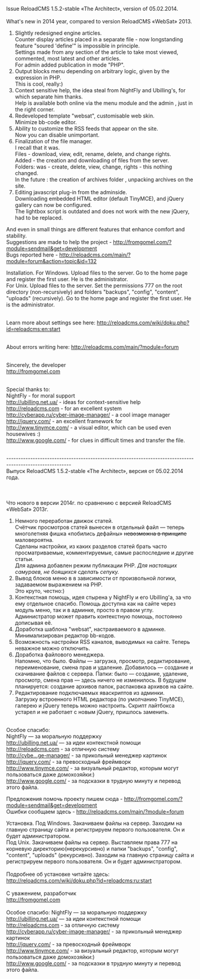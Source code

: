 Issue ReloadCMS 1.5.2-stable «The Architect», version of 05.02.2014.
<br><br>
What's new in 2014 year, compared to version ReloadCMS «WebSat» 2013.<br>
1. Slightly redesigned engine articles.<br>
Counter display articles placed in a separate file - now longstanding feature "soured 'define'" is impossible in principle.<br>
Settings made from any section of the article to take most viewed, commented, most latest and other articles.<br>
For admin added publication in mode "PHP".<br>
2. Output blocks menu depending on arbitrary logic, given by the expression in PHP.<br>
This is cool, really:)<br>
3. Context sensitive help, the idea steal from NightFly and Ubilling's, for which separate him thanks.<br>
Help is available both online via the menu module and the admin , just in the right corner.<br>
4. Redeveloped template "websat", customisable web skin.<br>
Minimize bb-code editor.<br>
5. Ability to customize the RSS feeds that appear on the site.<br>
Now you can disable unimportant.<br>
6. Finalization of the file manager.<br>
I recall that it was.<br>
Files - download, view, edit, rename, delete, and change rights.<br>
Added - the creation and downloading of files from the server.<br>
Folders: was - create, delete, view, change, rights - this  nothing changed.<br>
In the future : the creation of archives folder , unpacking archives on the site.<br>
7. Editing javascript plug-in from the adminside.<br>
Downloading embedded HTML editor (default TinyMCE), and jQuery gallery can now be configured.<br>
The lightbox script is outdated and does not work with the new jQuery, had to be replaced.<br>

And even in small things are different features that enhance comfort and stability.<br>
Suggestions are made to help the project - http://fromgomel.com/?module=sendmail&get=development<br>
Bugs reported here - http://reloadcms.com/main/?module=forum&action=topic&id=132<br>

Installation.
For Windows. Upload files to the server. Go to the home page and register the first user. He is the administrator.<br>
For Unix. Upload files to the server. Set the permissions 777 on the root directory (non-recursively) and folders "backups", "config", "content", "uploads" (recursively). Go to the home page and register the first user. He is the administrator.<br><br>

Learn more about settings see here: http://reloadcms.com/wiki/doku.php?id=reloadcms:en:start<br><br>

About errors writing here: http://reloadcms.com/main/?module=forum<br><br>

Sincerely, the developer<br>
http://fromgomel.com<br><br>

Special thanks to:<br>
NightFly - for moral support<br>
http://ubilling.net.ua/ - ideas for context-sensitive help<br>
http://reloadcms.com - for an excellent system<br>
http://cyberapp.ru/cyber-image-manager/ - a cool image manager<br>
http://jquery.com/ - an excellent framework for<br>
http://www.tinymce.com/ - a visual editor, which can be used even housewives :)<br>
http://www.google.com/ - for clues in difficult times and transfer the file.<br><br>

---------------------------------------------------------------------------------------------------------<br>
Выпуск ReloadCMS 1.5.2-stable «The Architect», версия от 05.02.2014 года.<br><br>
<br><br>Что нового в версии 2014г. по сравнению с версией ReloadCMS «WebSat» 2013г. <br>
1. Немного переработан движок статей. <br>
Счётчик просмотров статей вынесен в отдельный файл — теперь многолетняя фишка «побились дефайны» <span style="text-decoration: line-through">невозможна в принципе</span> маловероятна. <br>
Сделаны настройки, из каких разделов статей брать часто просматриваемые, комментируемые, самые распоследние и другие статьи. <br>
Для админа добавлен режим публикации PHP. <span style="font-style: italic">Для настоящих самураев, не боящихся сделать сепуку.</span><br>
2. Вывод блоков меню в в зависимости от произвольной логики, задаваемом выражением на PHP.<br>
Это круто, честно:) <br>
3. Контекстная помощь, идея стырена у NightFly и его Ubilling'a, за что ему отдельное спасибо. Помощь доступна как на сайте через модуль меню, так и в админке, просто в правом углу. Администратор может править контекстную помощь, постоянно дописывая её.<br>
4. Доработка шаблона "websat", настраиваемого в админке. Минимализирован редактор bb-кодов. <br>
5. Возможность настройки RSS каналов, выводимых на сайте. Теперь неважное можно отключить. <br>
6. Доработка файлового менеджера. <br>
Напомню, что было. Файлы — загрузка, просмотр, редактирование, переименование, смена прав и удаление. Добавилось — создание и скачивание файлов с сервера. Папки: было — создание, удаление, просмотр, смена прав — здесь ничего не изменилось. В будущем планируется: создание архивов папок, распаковка архивов на сайте. <br>
7. Редактирование подключаемых яваскриптов из админки. <br>
Загрузку встроенного HTML редактора (по умолчанию TinyMCE), галерею и jQuery теперь можно настроить. Скрипт лайтбокса устарел и не работает с новым jQuery, пришлось заменить.<br>
<br>
Особое спасибо: <br>
NightFly — за моральную поддержку <br>
 <a href="http://ubilling.net.ua/" target="_blank">http://ubilling.net.ua/</a> — за идеи контекстной помощи <br>
 <a href="http://reloadcms.com" target="_blank">http://reloadcms.com</a> - за отличную систему <br>
 <a href="http://cyberapp.ru/cyber-image-manager/" target="_blank">http://cybe...ge-manager/</a> - за прикольный менеджер картинок <br>
 <a href="http://jquery.com/" target="_blank">http://jquery.com/</a> - за превосходный фреймворк <br>
 <a href="http://www.tinymce.com/" target="_blank">http://www.tinymce.com/</a> - за визуальный редактор, которым могут пользоваться даже домохозяйки:) <br>
 <a href="http://www.google.com/" target="_blank">http://www.google.com/</a> - за подсказки в трудную минуту и перевод этого файла.


Предложения помочь проекту пишем сюда - http://fromgomel.com/?module=sendmail&get=development<br>
Ошибки сообщаем здесь - http://reloadcms.com/main/?module=forum<br>

Установка. 
Под Windows. Закачиваем файлы на сервер. Заходим на главную страницу сайта и регистрируем первого пользователя. Он и будет администратором.<br>
Под Unix. Закачиваем файлы на сервер. Выставляем права 777 на корневую директорию(нерекурсивно) и папки "backups", "config", "content", "uploads" (рекурсивно). Заходим на главную страницу сайта и регистрируем первого пользователя. Он и будет администратором.
<br><br>
Подробнее об установке читайте здесь: http://reloadcms.com/wiki/doku.php?id=reloadcms:ru:start
<br><br>
С уважением, разработчик<br>
http://fromgomel.com
<br><br>
Особое спасибо:
NightFly — за моральную поддержку<br>
http://ubilling.net.ua/ — за идеи контекстной помощи<br>
http://reloadcms.com - за отличную систему<br>
http://cyberapp.ru/cyber-image-manager/ - за прикольный менеджер картинок<br>
http://jquery.com/ - за превосходный фреймворк<br>
http://www.tinymce.com/ - за визуальный редактор, которым могут пользоваться даже домохозяйки:)<br>
http://www.google.com/ - за  подсказки в трудную минуту и перевод этого файла.<br>